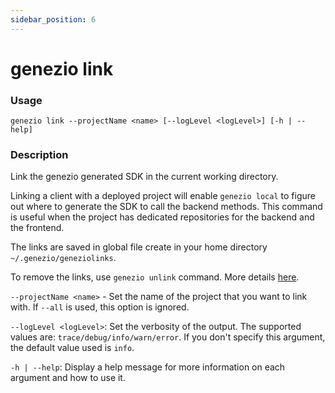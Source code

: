 ```yaml
---
sidebar_position: 6
---
```


# genezio link

### Usage

`genezio link --projectName <name> [--logLevel <logLevel>] [-h | --help]`

### Description

Link the genezio generated SDK in the current working directory.

Linking a client with a deployed project will enable `genezio local` to figure out where to generate the SDK to call the backend methods. This command is useful when the project has dedicated repositories for the backend and the frontend.

The links are saved in global file create in your home directory `~/.genezio/geneziolinks`.

To remove the links, use `genezio unlink` command. More details [here](/docs/cli-tool/cli-commands/genezio-unlink).

`--projectName <name>` - Set the name of the project that you want to link with. If `--all` is used, this option is ignored.

`--logLevel <logLevel>`: Set the verbosity of the output. The supported values are: `trace/debug/info/warn/error`. If you don't specify this argument, the default value used is `info`.

`-h | --help`: Display a help message for more information on each argument and how to use it.
